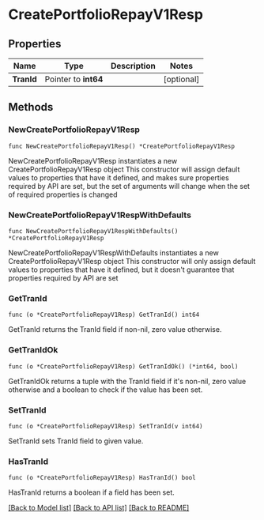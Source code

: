 # CreatePortfolioRepayV1Resp

## Properties

Name | Type | Description | Notes
------------ | ------------- | ------------- | -------------
**TranId** | Pointer to **int64** |  | [optional] 

## Methods

### NewCreatePortfolioRepayV1Resp

`func NewCreatePortfolioRepayV1Resp() *CreatePortfolioRepayV1Resp`

NewCreatePortfolioRepayV1Resp instantiates a new CreatePortfolioRepayV1Resp object
This constructor will assign default values to properties that have it defined,
and makes sure properties required by API are set, but the set of arguments
will change when the set of required properties is changed

### NewCreatePortfolioRepayV1RespWithDefaults

`func NewCreatePortfolioRepayV1RespWithDefaults() *CreatePortfolioRepayV1Resp`

NewCreatePortfolioRepayV1RespWithDefaults instantiates a new CreatePortfolioRepayV1Resp object
This constructor will only assign default values to properties that have it defined,
but it doesn't guarantee that properties required by API are set

### GetTranId

`func (o *CreatePortfolioRepayV1Resp) GetTranId() int64`

GetTranId returns the TranId field if non-nil, zero value otherwise.

### GetTranIdOk

`func (o *CreatePortfolioRepayV1Resp) GetTranIdOk() (*int64, bool)`

GetTranIdOk returns a tuple with the TranId field if it's non-nil, zero value otherwise
and a boolean to check if the value has been set.

### SetTranId

`func (o *CreatePortfolioRepayV1Resp) SetTranId(v int64)`

SetTranId sets TranId field to given value.

### HasTranId

`func (o *CreatePortfolioRepayV1Resp) HasTranId() bool`

HasTranId returns a boolean if a field has been set.


[[Back to Model list]](../README.md#documentation-for-models) [[Back to API list]](../README.md#documentation-for-api-endpoints) [[Back to README]](../README.md)


